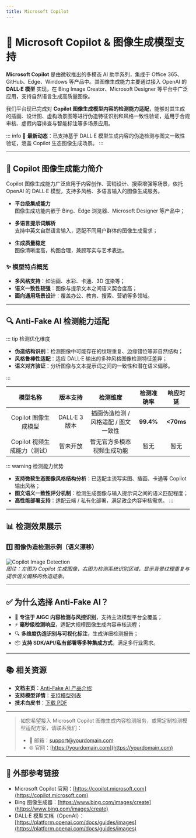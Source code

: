 ```yaml
---
title: Microsoft Copilot
---
```


# 🧠 Microsoft Copilot & 图像生成模型支持

**Microsoft Copilot** 是由微软推出的多模态 AI 助手系列，集成于 Office 365、GitHub、Edge、Windows 等产品中。其图像生成能力主要通过接入 OpenAI 的 **DALL·E 模型** 实现，在 Bing Image Creator、Microsoft Designer 等平台中广泛应用，支持自然语言生成高质量图像。

我们平台现已完成对 **Copilot 图像生成模型内容的检测能力适配**，能够对其生成的插画、设计图、虚构场景图等进行伪造特征识别和风格一致性验证，适用于合规审核、虚假内容排查与智能标注等多场景应用。

::: info
📢 **最新动态**：已支持基于 DALL·E 模型生成内容的伪造检测与图文一致性验证，涵盖 Copilot 生态图像生成场景。
:::

---

## 🌟 Copilot 图像生成能力简介

Copilot 图像生成能力广泛应用于内容创作、营销设计、搜索增强等场景，依托 OpenAI 的 DALL·E 模型，支持多风格、多语言输入的图像生成服务。

- **平台级集成能力**  
  图像生成功能内嵌于 Bing、Edge 浏览器、Microsoft Designer 等产品中；

- **多语言提示词解析**  
  支持中英文自然语言输入，适配不同用户群体的图像生成需求；

- **生成质量稳定**  
  图像清晰度高，构图合理，兼顾写实与艺术表达。

### ✨ 模型特点概览

- **多风格支持**：如油画、水彩、卡通、3D 渲染等；
- **语义一致性较强**：图像与提示文本之间语义契合度高；
- **面向通用场景设计**：覆盖办公、教育、搜索、营销等多领域。

---

## 🔍 Anti-Fake AI 检测能力适配

::: tip 检测优化维度

- **伪造结构识别**：检测图像中可能存在的纹理重复、边缘错位等非自然结构；
- **风格鲁棒性适配**：适应 DALL·E 输出的多种风格图像检测特征差异；
- **语义对齐验证**：分析图像与文本提示词之间的一致性和潜在语义偏移。

:::

|         模型名称          |     版本支持     |              检测维度               | 检测准确率 |    响应时延        |
|:-------------------------:|:----------------:|:----------------------------------:|:----------:|:------------------:|
| Copilot 图像生成模型       | DALL·E 3 版本     | 插画伪造检测 / 风格适配 / 图文一致性 | **99.4%**  | **<70ms**          |
| Copilot 视频生成能力（测试）| 暂未开放         | 暂无官方多模态视频生成功能            | 暂无       | 暂无               |

::: warning 检测能力优势
- **支持微软生态图像风格结构分析**：已适配主流写实图、插画、卡通等 Copilot 输出风格；
- **图文语义一致性评分机制**：检测生成图像与输入提示词之间的语义匹配程度；
- **高性能部署支持**：适配云端 / 私有化部署，满足政企内容审核需求。
:::

---

## 📊 检测效果展示

### 1️⃣ 图像伪造检测示例（语义漂移）

![Copilot Image Detection](https://yourdomain.com/assets/copilot-image-detect.jpg)  
*图注：左图为 Copilot 生成图像，右图为检测系统识别区域，显示背景纹理重复与提示语义偏移的伪造迹象。*

---

## ✅ 为什么选择 Anti-Fake AI？

- 🧠 **专注于 AIGC 内容检测与风控识别**，支持主流模型平台全覆盖；
- ⚡ **毫秒级检测响应**，适配大规模图像生成内容审核流程；
- 🔍 **多维度伪造识别与可视化标注**，生成详细检测报告；
- 📦 **支持 SDK/API/私有部署等多种集成方式**，满足多行业需求。

---

## 📚 相关资源

- **文档主页**：[Anti-Fake AI 产品介绍](../quick_start/brief.md)
- **支持模型详情**：[支持模型列表](./overview.md)
- **技术白皮书**：[下载 PDF](https://yourdomain.com/whitepaper.pdf)

---

> 如您希望接入 Microsoft Copilot 图像生成内容检测服务，或需定制检测模型适配方案，请联系我们：
>
> - 📧 邮箱：[support@yourdomain.com](mailto:support@yourdomain.com)  
> - 🌐 官网：[https://yourdomain.com](https://yourdomain.com)

---

## 🔗 外部参考链接

- Microsoft Copilot 官网：[https://copilot.microsoft.com](https://copilot.microsoft.com)
- Bing 图像生成器：[https://www.bing.com/images/create](https://www.bing.com/images/create)
- DALL·E 模型文档（OpenAI）：[https://platform.openai.com/docs/guides/images](https://platform.openai.com/docs/guides/images)
